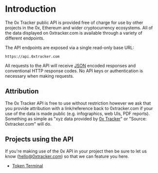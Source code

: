 # Introduction

The 0x Tracker public API is provided free of charge for use by other projects in the 0x, Ethereum and wider cryptocurrency ecosystems. All of the data displayed on 0xtracker.com is available through a variety of different endpoints.

The API endpoints are exposed via a single read-only base URL:

```text
https://api.0xtracker.com
```

All requests to the API will receive [JSON](https://www.json.org/) encoded responses and conventional HTTP response codes. No API keys or authentication is necessary when making requests.

## Attribution

The 0x Tracker API is free to use without restriction however we ask that you provide attribution with a link/reference back to 0xtracker.com if your use of the data is made public (e.g. infographics, web UIs, PDF reports). Something as simple as "xyz data provided by [0x Tracker](https://0xtracker.com)" or "Source: 0xtracker.com" will do.

## Projects using the API

If you're making use of the 0x API in your project then be sure to let us know (hello@0xtracker.com) so that we can feature you here.

* [Token Terminal](https://www.tokenterminal.xyz/)
